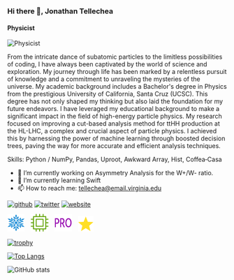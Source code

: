   ### Hi there 👋, Jonathan Tellechea
#### Physicist 
![Physicist ](https://arturssmirnovs.github.io/github-profile-readme-generator/images/banner.png)

From the intricate dance of subatomic particles to the limitless possibilities of coding, I have always been captivated by the world of science and exploration. My journey through life has been marked by a relentless pursuit of knowledge and a commitment to unraveling the mysteries of the universe. My academic background includes a Bachelor's degree in Physics from the prestigious University of California, Santa Cruz (UCSC). This degree has not only shaped my thinking but also laid the foundation for my future endeavors. I have leveraged my educational background to make a significant impact in the field of high-energy particle physics. My research focused on improving a cut-based analysis method for ttHH production at the HL-LHC, a complex and crucial aspect of particle physics. I achieved this by harnessing the power of machine learning through boosted decision trees, paving the way for more accurate and efficient analysis techniques.

Skills: Python / NumPy, Pandas, Uproot, Awkward Array, Hist, Coffea‑Casa

- 🔭 I’m currently working on Asymmetry Analysis for the W+/W- ratio. 
- 🌱 I’m currently learning Swift 
- 📫 How to reach me: tellechea@email.virginia.edu 


[<img src='https://cdn.jsdelivr.net/npm/simple-icons@3.0.1/icons/github.svg' alt='github' height='40'>](https://github.com/jotellechea)  [<img src='https://cdn.jsdelivr.net/npm/simple-icons@3.0.1/icons/twitter.svg' alt='twitter' height='40'>](https://twitter.com/Tellechea_J_O)  [<img src='https://cdn.jsdelivr.net/npm/simple-icons@3.0.1/icons/icloud.svg' alt='website' height='40'>](jonathantellechea.com)  

<a href='https://archiveprogram.github.com/'><img src='https://raw.githubusercontent.com/acervenky/animated-github-badges/master/assets/acbadge.gif' width='40' height='40'></a> <a href='https://docs.github.com/en/developers'><img src='https://raw.githubusercontent.com/acervenky/animated-github-badges/master/assets/devbadge.gif' width='40' height='40'></a> <a href='https://github.com/pricing'><img src='https://raw.githubusercontent.com/acervenky/animated-github-badges/master/assets/pro.gif' width='40' height='40'></a> <a href='https://stars.github.com/'><img src='https://raw.githubusercontent.com/acervenky/animated-github-badges/master/assets/starbadge.gif' width='35' height='35'></a> 

[![trophy](https://github-profile-trophy.vercel.app/?username=jotellechea)](https://github.com/ryo-ma/github-profile-trophy)

[![Top Langs](https://github-readme-stats.vercel.app/api/top-langs/?username=jotellechea)](https://github.com/anuraghazra/github-readme-stats)

![GitHub stats](https://github-readme-stats.vercel.app/api?username=jotellechea&show_icons=true)  
